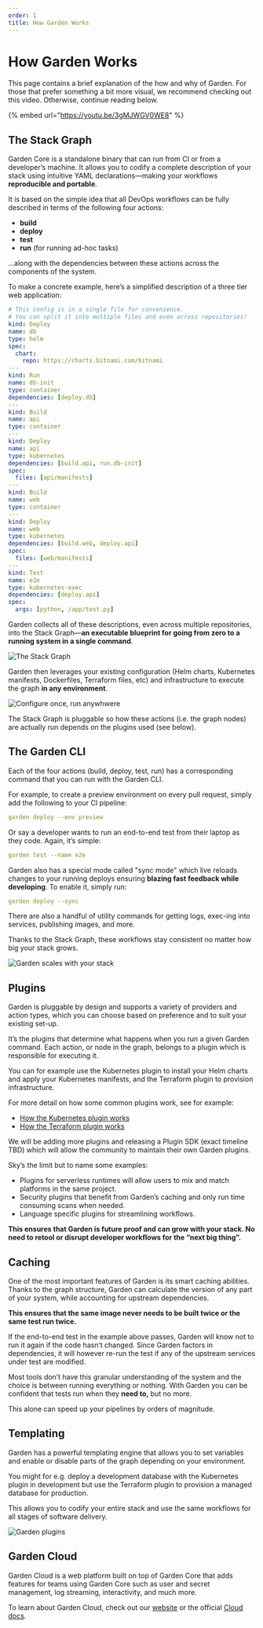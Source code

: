 ```yaml
---
order: 1
title: How Garden Works
---
```


# How Garden Works

This page contains a brief explanation of the how and why of Garden. For those that prefer something a bit more visual, we recommend checking out this video. Otherwise, continue reading below.

{% embed url="https://youtu.be/3gMJWGV0WE8" %}

## **The Stack Graph**

Garden Core is a standalone binary that can run from CI or from a developer’s machine. It allows you to codify a complete description of your stack using intuitive YAML declarations—making your workflows **reproducible and portable**.

It is based on the simple idea that all DevOps workflows can be fully described in terms of the following four actions:

- **build**
- **deploy**
- **test**
- **run** (for running ad-hoc tasks)

…along with the dependencies between these actions across the components of the system.

To make a concrete example, here’s a simplified description of a three tier web application:

```yaml
# This config is in a single file for convenience.
# You can split it into multiple files and even across repositories!
kind: Deploy
name: db
type: helm
spec:
  chart:
    repo: https://charts.bitnami.com/bitnami
---
kind: Run
name: db-init
type: container
dependencies: [deploy.db]
---
kind: Build
name: api
type: container
---
kind: Deploy
name: api
type: kubernetes
dependencies: [build.api, run.db-init]
spec:
  files: [api/manifests]
---
kind: Build
name: web
type: container
---
kind: Deploy
name: web
type: kubernetes
dependencies: [build.web, deploy.api]
spec:
  files: [web/manifests]
---
kind: Test
name: e2e
type: kubernetes-exec
dependencies: [deploy.api]
spec:
  args: [python, /app/test.py]
```

Garden collects all of these descriptions, even across multiple repositories, into the Stack Graph—**an executable blueprint for going from zero to a running system in a single command**.

![The Stack Graph](../how-to-stack-graph.png)

Garden then leverages your existing configuration (Helm charts, Kubernetes manifests, Dockerfiles, Terraform files, etc) and infrastructure to execute the graph **in any environment**.

![Configure once, run anywhwere](../how-to-configure-once.png)

The Stack Graph is pluggable so how these actions (i.e. the graph nodes) are actually run depends on the plugins used (see below).

## **The Garden CLI**

Each of the four actions (build, deploy, test, run) has a corresponding command that you can run with the Garden CLI.

For example, to create a preview environment on every pull request, simply add the following to your CI pipeline:

```yaml
garden deploy --env preview
```

Or say a developer wants to run an end-to-end test from their laptop as they code. Again, it’s simple:

```yaml
garden test --name e2e
```

Garden also has a special mode called "sync mode" which live reloads changes to your running deploys ensuring **blazing fast feedback while developing**. To enable it, simply run:

```yaml
garden deploy --sync
```

There are also a handful of utility commands for getting logs, exec-ing into services, publishing images, and more.

Thanks to the Stack Graph, these workflows stay consistent no matter how big your stack grows.


![Garden scales with your stack](../how-to-garden-scales.png)

## **Plugins**

Garden is pluggable by design and supports a variety of providers and action types, which you can choose based on preference and to suit your existing set-up.

It’s the plugins that determine what happens when you run a given Garden command. Each action, or node in the graph, belongs to a plugin which is responsible for executing it.

You can for example use the Kubernetes plugin to install your Helm charts and apply your Kubernetes manifests, and the Terraform plugin to provision infrastructure.

For more detail on how some common plugins work, see for example:

- [How the Kubernetes plugin works](../k8s-plugins/about.md)
- [How the Terraform plugin works](../terraform-plugin/about.md)

We will be adding more plugins and releasing a Plugin SDK (exact timeline TBD) which will allow the community to maintain their own Garden plugins.

Sky’s the limit but to name some examples:

- Plugins for serverless runtimes will allow users to mix and match platforms in the same project.
- Security plugins that benefit from Garden’s caching and only run time consuming scans when needed.
- Language specific plugins for streamlining workflows.

**This ensures that Garden is future proof and can grow with your stack. No need to retool or disrupt developer workflows for the “next big thing”.**

## **Caching**

One of the most important features of Garden is its smart caching abilities. Thanks to the graph structure, Garden can calculate the version of any part of your system, while accounting for upstream dependencies.

**This ensures that the same image never needs to be built twice or the same test run twice.**

If the end-to-end test in the example above passes, Garden will know not to run it again if the code hasn’t changed. Since Garden factors in dependencies, it will however re-run the test if any of the upstream services under test are modified.

Most tools don’t have this granular understanding of the system and the choice is between running everything or nothing. With Garden you can be confident that tests run when they **need to,** but no more.

This alone can speed up your pipelines by orders of magnitude.

## **Templating**

Garden has a powerful templating engine that allows you to set variables and enable or disable parts of the graph depending on your environment.

You might for e.g. deploy a development database with the Kubernetes plugin in development but use the Terraform plugin to provision a managed database for production.

This allows you to codify your entire stack and use the same workflows for all stages of software delivery.


![Garden plugins](../how-to-pluggable.png)

## **Garden Cloud**

Garden Cloud is a web platform built on top of Garden Core that adds features for teams using Garden Core such as user and secret management, log streaming, interactivity, and much more.

To learn about Garden Cloud, check out our [website](https://garden-io.webflow.io/pricing) or the official [Cloud docs](https://cloud.docs.garden.io/).
